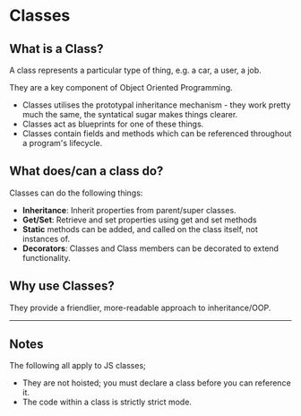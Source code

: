 # Classes

## What is a Class?
A class represents a particular type of thing, e.g. a car, a user, a job.

They are a key component of Object Oriented Programming.



* Classes utilises the prototypal inheritance mechanism - they work pretty much the same, the syntatical sugar makes things clearer.
* Classes act as blueprints for one of these things.
* Classes contain fields and methods which can be referenced throughout a program's lifecycle.

## What does/can a class do?
Classes can do the following things:

- __Inheritance__: Inherit properties from parent/super classes.
- __Get/Set__: Retrieve and set properties using get and set methods
- __Static__ methods can be added, and called on the class itself, not instances of.
- __Decorators__: Classes and Class members can be decorated to extend functionality.

## Why use Classes?
They provide a friendlier, more-readable approach to inheritance/OOP.

---
## Notes
The following all apply to JS classes;

* They are not hoisted; you must declare a class before you can reference it.
* The code within a class is strictly strict mode.